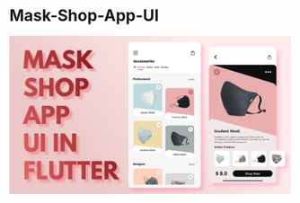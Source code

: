 # Mask-Shop-App-UI

![Preview of the app](https://github.com/KumarArab/Mask-Shop-App-UI/blob/master/thumb.png?raw=true)

